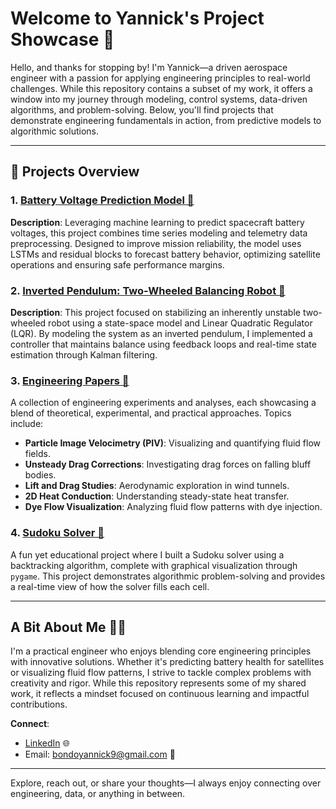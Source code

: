 # Welcome to Yannick's Project Showcase 🚀

Hello, and thanks for stopping by! I'm Yannick—a driven aerospace engineer with a passion for applying engineering principles to real-world challenges. While this repository contains a subset of my work, it offers a window into my journey through modeling, control systems, data-driven algorithms, and problem-solving. Below, you'll find projects that demonstrate engineering fundamentals in action, from predictive models to algorithmic solutions.

---

## 📂 Projects Overview

### 1. [Battery Voltage Prediction Model 🔋](./Battery_Voltage_Prediction)
**Description**: Leveraging machine learning to predict spacecraft battery voltages, this project combines time series modeling and telemetry data preprocessing. Designed to improve mission reliability, the model uses LSTMs and residual blocks to forecast battery behavior, optimizing satellite operations and ensuring safe performance margins.

### 2. [Inverted Pendulum: Two-Wheeled Balancing Robot 🤖](./Inverted_Pendulum)
**Description**: This project focused on stabilizing an inherently unstable two-wheeled robot using a state-space model and Linear Quadratic Regulator (LQR). By modeling the system as an inverted pendulum, I implemented a controller that maintains balance using feedback loops and real-time state estimation through Kalman filtering.

### 3. [Engineering Papers 📄](./Papers)
A collection of engineering experiments and analyses, each showcasing a blend of theoretical, experimental, and practical approaches. Topics include:
- **Particle Image Velocimetry (PIV)**: Visualizing and quantifying fluid flow fields.
- **Unsteady Drag Corrections**: Investigating drag forces on falling bluff bodies.
- **Lift and Drag Studies**: Aerodynamic exploration in wind tunnels.
- **2D Heat Conduction**: Understanding steady-state heat transfer.
- **Dye Flow Visualization**: Analyzing fluid flow patterns with dye injection.

### 4. [Sudoku Solver 🧩](./Sudoku_Solver)
A fun yet educational project where I built a Sudoku solver using a backtracking algorithm, complete with graphical visualization through `pygame`. This project demonstrates algorithmic problem-solving and provides a real-time view of how the solver fills each cell.

---

## A Bit About Me 🧑‍🚀

I'm a practical engineer who enjoys blending core engineering principles with innovative solutions. Whether it's predicting battery health for satellites or visualizing fluid flow patterns, I strive to tackle complex problems with creativity and rigor. While this repository represents some of my shared work, it reflects a mindset focused on continuous learning and impactful contributions.

**Connect**:
- [LinkedIn](https://www.linkedin.com/in/yannab) 🌐
- Email: bondoyannick9@gmail.com 📧

---

Explore, reach out, or share your thoughts—I always enjoy connecting over engineering, data, or anything in between.
